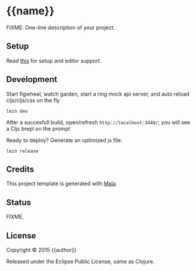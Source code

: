 {{name}}
========

FIXME: One-line description of your project.

## Setup

Read [this](https://github.com/priyatam/mala/blob/master/README.md) for setup and editor support.

## Development

Start figwheel, watch garden, start a ring mock api server, and auto reload cljs/cljs/css on the fly

	lein dev

After a succesfull build, open/refresh `http://localhost:3449/`; you will see a Cljs brepl on the prompt

Ready to deploy? Generate an optimized js file:

	lein release

## Credits

This project template is generated with [Mala](https://github.com/priyatam/mala).

## Status

FIXME.

## License

Copyright © 2015 {{author}}

Released under the Eclipse Public License, same as Clojure.
